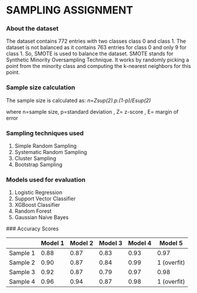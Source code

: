 <h1>SAMPLING ASSIGNMENT</h1>
<h3>About the dataset</h3>
<p>The dataset contains 772 entries with two classes class 0 and class 1. The dataset is not balanced as it contains 763 entries for class 0 and only 9 for class 1. So, SMOTE is used to balance the dataset. SMOTE stands for Synthetic Minority Oversampling Technique. It works by randomly picking a point from the minority class and computing the k-nearest neighbors for this point.</p>
<h3>Sample size calculation</h3>
The sample size is calculated as:
<i>n=Zsup(2).p.(1-p)/Esup(2)</i>
<p>where n=sample size, p=standard deviation , Z= z-score , E= margin of error</p>
<h3>Sampling techniques used</h3>
<ol>
  <li>Simple Random Sampling</li>
  <li>Systematic Random Sampling</li>
  <li>Cluster Sampling</li>
  <li>Bootstrap Sampling</li>
</ol>  
<h3>Models used for evaluation</h3>
<ol>
  <li>Logistic Regression</li>
  <li>Support Vector Classifier</li>
  <li>XGBoost Classifier</li>
  <li>Random Forest</li>
   <li>Gaussian Naive Bayes</li>
</ol>  
### Accuracy Scores

|          | Model 1 | Model 2 | Model 3 | Model 4 | Model 5 |
|----------|---------|---------|---------|---------|---------|
| Sample 1 | 0.88    | 0.87    | 0.83    | 0.93    | 0.97    |
| Sample 2 | 0.90    | 0.87    | 0.84    | 0.99    | 1 (overfit) |
| Sample 3 | 0.92    | 0.87    | 0.79    | 0.97    | 0.98    |
| Sample 4 | 0.96    | 0.94    | 0.87    | 0.98    | 1 (overfit) |



